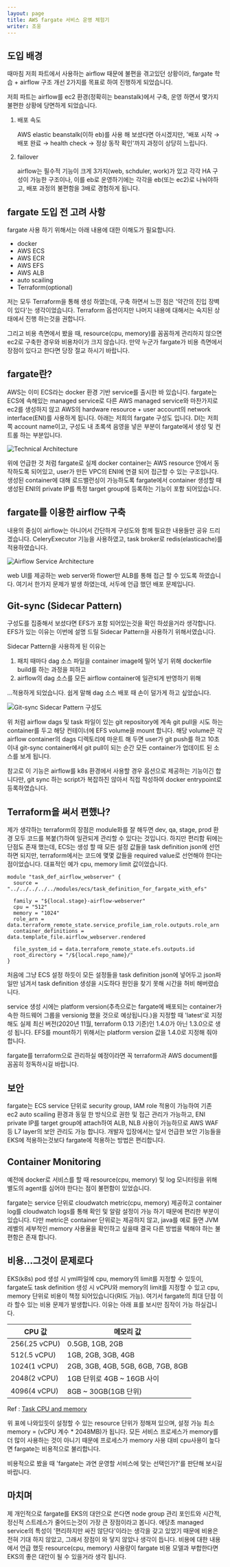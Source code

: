 ```yaml
---
layout: page
title: AWS fargate 서비스 운영 체험기
writer: 조웅
---
```


## 도입 배경
때마침 저희 파트에서 사용하는 airflow 때문에 불편을 겪고있던 상황이라, fargate 학습 + airflow 구조 개선 2가지를 목표로 하여 진행하게 되었습니다.

저희 파트는 airflow를 ec2 환경(정확히는 beanstalk)에서 구축, 운영 하면서 몇가지 불편한 상황에 당면하게 되었습니다.

1. 배포 속도

    AWS elastic beanstalk(이하 eb)를 사용 해 보셨다면 아시겠지만,
'배포 시작 → 배포 완료 → health check → 정상 동작 확인'까지 과정이 상당히 느립니다.

1. failover

    airflow는 필수적 기능이 크게 3가지(web, schduler, work)가 있고 각각 HA 구성이 가능한 구조이나, 이를 eb로 운영하기에는 각각을 eb(또는 ec2)로 나눠야하고, 배포 과정의 불편함을 3배로 경험하게 됩니다.

## fargate 도입 전 고려 사항
fargate 사용 하기 위해서는 아래 내용에 대한 이해도가 필요합니다.

- docker
- AWS ECS
- AWS ECR
- AWS EFS
- AWS ALB
- auto scailing
- Terraform(optional)

저는 모두 Terraform을 통해 생성 하였는데, 구축 하면서 느낀 점은 '약간의 진입 장벽이 있다'는 생각이었습니다.
Terraform 옵션이지만 나머지 내용에 대해서는 숙지된 상태에서 진행 하는것을 권합니다.

그리고 비용 측면에서 봤을 때, resource(cpu, memory)를 꼼꼼하게 관리하지 않으면 ec2로 구축한 경우와 비용차이가 크지 않습니다. 만약 누군가 fargate가 비용 측면에서 장점이 있다고 한다면 당장 절교 하시기 바랍니다.

## fargate란?
AWS는 이미 ECS라는 docker 환경 기반 service를 출시한 바 있습니다.
fargate는 ECS에 속해있는 managed service로 다른 AWS managed service와 마찬가지로 ec2를 생성하지 않고 AWS의 hardware resource + user account의 network interface(ENI)를 사용하게 됩니다.
아래는 저희의 fargate 구성도 입니다. DI는 저희 쪽 account name이고, 구성도 내 초록색 음영을 넣은 부분이 fargate에서 생성 및 컨트롤 하는 부분입니다.

![Technical Architecture](/assets/image/posts/2020-12-24-fargate-01.png)

위에 언급한 것 처럼 fargate로 실제 docker container는 AWS resource 안에서 동작하도록 되어있고, user가 만든 VPC의 ENI에 연결 되어 접근할 수 있는 구조입니다. 생성된 container에 대해 로드밸런싱이 가능하도록 fargate에서 container 생성할 때 생성된 ENI의 private IP를 특정 target group에 등록하는 기능이 포함 되어있습니다.

## fargate를 이용한 airflow 구축

내용의 중심이 airflow는 아니어서 간단하게 구성도와 함께 필요한 내용들만 공유 드리겠습니다. CeleryExecutor 기능을 사용하였고, task broker로 redis(elasticache)를 적용하였습니다.

![Airflow Service Architecture](/assets/image/posts/2020-12-24-fargate-02.png)

web UI를 제공하는 web server와 flower만 ALB를 통해 접근 할 수 있도록 하였습니다. 여기서 한가지 문제가 발생 하였는데, 서두에 언급 했던 배포 문제입니다.

## Git-sync (Sidecar Pattern)

구성도를 집중해서 보셨다면 EFS가 포함 되어있는것을 확인 하셨을거라 생각합니다. EFS가 있는 이유는 이번에 설명 드릴 Sidecar Pattern을 사용하기 위해서였습니다.

Sidecar Pattern을 사용하게 된 이유는

1. 패치 때마다 dag 소스 파일을 container image에 밀어 넣기 위해 dockerfile build를 하는 과정을 피하고
1. airflow의 dag 소스를 모든 airflow container에 일관되게 반영하기 위해

...적용하게 되었습니다. 쉽게 말해 dag 소스 배포 때 손이 덜가게 하고 싶었습니다.

![Git-sync Sidecar Pattern 구성도](/assets/image/posts/2020-12-24-fargate-03.png)

위 처럼 airflow dags 및 task 파일이 있는 git repository에 계속 git pull을 시도 하는 container를 두고 해당 컨테이너에 EFS volume을 mount 합니다. 해당 volume은 각 airflow container의 dags 디렉토리에 마운트 해 두면 user가 git push를 하고 10초 이내 git-sync container에서 git pull이 되는 순간 모든 container가 업데이트 된 소스를 보게 됩니다.

참고로 이 기능은 airflow를 k8s 환경에서 사용할 경우 옵션으로 제공하는 기능이긴 합니다만, git sync 하는 script가 복잡하진 않아서 직접 작성하여 docker entrypoint로 등록하였습니다. 

## Terraform을 써서 편했나?

제가 생각하는 terraform의 장점은 module화를 잘 해두면 dev, qa, stage, prod 환경 모두 코드를 복붙(?)하여 일관되게 관리할 수 있다는 것입니다. 하지만 편리함 뒤에는 단점도 존재 했는데, ECS는 생성 할 때 모든 설정 값들을 task definition json에 선언 하면 되지만, terraform에서는 코드에 몇몇 값들을 required value로 선언해야 한다는 점이었습니다. 대표적인 예가 cpu, memory limit 값이었습니다.

```
module "task_def_airflow_webserver" {
  source = "../../../../../modules/ecs/task_definition_for_fargate_with_efs"

  family = "${local.stage}-airflow-webserver"
  cpu = "512"
  memory = "1024"
  role_arn = data.terraform_remote_state.service_profile_iam_role.outputs.role_arn
  container_definitions = data.template_file.airflow_webserver.rendered

  file_system_id = data.terraform_remote_state.efs.outputs.id
  root_directory = "/${local.repo_name}/"
}
```

처음에 그냥 ECS 설정 하듯이 모든 설정들을 task definition json에 넣어두고 json파일만 넘겨서 task definition 생성을 시도하다 원인을 찾기 못해 시간을 허비 해버렸습니다.

service 생성 시에는 platform version(추측으로는 fargate에 배포되는 container가 속한 하드웨어 그룹을 versionig 했을 것으로 예상됩니다.)을 지정할 때 'latest'로 지정해도 실제 최신 버전(2020년 11월, terraform 0.13 기준)인 1.4.0가 아닌 1.3.0으로 생성 됩니다. EFS를 mount하기 위해서는 platform version 값을 1.4.0로 지정해 줘야 합니다.

fargate를 terraform으로 관리하실 예정이라면 꼭 terraform과 AWS document를  꼼꼼히 정독하시길 바랍니다.

## 보안

fargate는 ECS service 단위로 security group, IAM role 적용이 가능하여 기존 ec2 auto scailing 환경과 동일 한 방식으로 권한 및 접근 관리가 가능하고, ENI private IP를 target group에 attach하여 ALB, NLB 사용이 가능하므로 AWS WAF등 L7 layer의 보안 관리도 가능 합니다. 개발자 입장에서는 앞서 언급한 보안 기능들을 EKS에 적용하는것보다 fargate에 적용하는 방법은 편리합니다.

## Container Monitoring

예전에 docker로 서비스를 할 때 resource(cpu, memory) 및 log 모니터링을 위해 별도의 agent를 심어야 한다는  점이 불편함이 있었습니다.

fargate는 service 단위로 cloudwatch metric(cpu, memory) 제공하고 container log를 cloudwatch logs를 통해 확인 및 알람 설정이 가능 하기 때문에 편리한 부분이 있습니다. 다만 metric은 container 단위로는 제공하지 않고, java를 예로 들면 JVM 레벨의 세부적인 memory 사용율을 확인하고 싶을때 결국 다른 방법을 택해야 하는 불편함은 존재 합니다.

## 비용...그것이 문제로다

EKS(k8s) pod 생성 시 yml파일에 cpu, memory의 limit를 지정할 수 있듯이, fargate도 task definition 생성 시 vCPU와 memory의 limit를 지정할 수 있고 cpu, memory 단위로 비용이 책정 되어있습니다(RI도 가능). 여기서 fargate의 최대 단점 이라 할수 있는 비용 문제가 발생합니다. 이유는 아래 표를 보시만 짐작이 가능 하실겁니다.

| CPU 값 | 메모리 값 |
|---|---|
| 256(.25 vCPU) | 0.5GB, 1GB, 2GB |
| 512(.5 vCPU) | 1GB, 2GB, 3GB, 4GB |
| 1024(1 vCPU) | 2GB, 3GB, 4GB, 5GB, 6GB, 7GB, 8GB |
| 2048(2 vCPU) | 1GB 단위로 4GB ~ 16GB 사이 |
| 4096(4 vCPU) | 8GB ~ 30GB(1GB 단위) |

Ref : [Task CPU and memory](https://docs.aws.amazon.com/ko_kr/AmazonECS/latest/developerguide/AWS_Fargate.html)

위 표에 나와있듯이 설정할 수 있는 resource 단위가 정해져 있으며, 설정 가능 최소 memory = (vCPU 계수 * 2048MB)가 됩니다. 모든 서비스 프로세스가 memory를 더 많이 사용하는 것이 아니기 때문에 프로세스가 memory 사용 대비 cpu사용이 높다면 fargate는 비용적으로 불리합니다.

비용적으로 봤을 때 'fargate는 과연 운영할 서비스에 맞는 선택인가?'를 판단해 보시길 바랍니다.

## 마치며

제 개인적으로 fargate를 EKS의 대안으로 쓴다면 node group 관리 포인트와 시간적, 정신적 스트레스가 줄어드는것이 가장 큰 장점이라고 봅니다. 애당초 managed service의 특성이 '편리하지만 싸진 않단다'이라는 생각을 갖고 있었기 때문에 비용은 전혀 기대 하지 않았고, 그래서 장점이 와 닿지 않았나 생각이 듭니다. 비용에 대한 내용에서 언급 했듯 resource(cpu, memory) 사용량이 fargate 비용 모델과 부합한다면 EKS의 좋은 대안이 될 수 있을거라 생각 됩니다.

